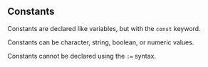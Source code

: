 Constants
---------

Constants are declared like variables, but with the `const` keyword.

Constants can be character, string, boolean, or numeric values.

Constants cannot be declared using the `:=` syntax.